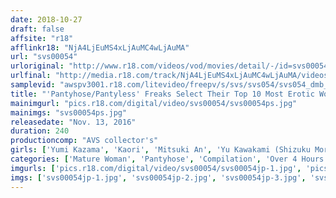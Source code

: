```yaml
---
date: 2018-10-27
draft: false
affsite: "r18"
afflinkr18: "NjA4LjEuMS4xLjAuMC4wLjAuMA"
url: "svs00054"
urloriginal: "http://www.r18.com/videos/vod/movies/detail/-/id=svs00054"
urlfinal: "http://media.r18.com/track/NjA4LjEuMS4xLjAuMC4wLjAuMA/videos/vod/movies/detail/-/id=svs00054"
samplevid: "awspv3001.r18.com/litevideo/freepv/s/svs/svs054/svs054_dmb_w.mp4"
title: "'Pantyhose/Pantyless' Freaks Select Their Top 10 Most Erotic Women!"
mainimgurl: "pics.r18.com/digital/video/svs00054/svs00054ps.jpg"
mainimgs: "svs00054ps.jpg"
releasedate: "Nov. 13, 2016"
duration: 240
productioncomp: "AVS collector's"
girls: ['Yumi Kazama', 'Kaori', 'Mitsuki An', 'Yu Kawakami (Shizuku Morino)', 'Yui Hatano', 'Maki Hojo', 'Nami Shinohara', 'Kaori Otosaki', 'Asahi Mizuno']
categories: ['Mature Woman', 'Pantyhose', 'Compilation', 'Over 4 Hours']
imgurls: ['pics.r18.com/digital/video/svs00054/svs00054jp-1.jpg', 'pics.r18.com/digital/video/svs00054/svs00054jp-2.jpg', 'pics.r18.com/digital/video/svs00054/svs00054jp-3.jpg', 'pics.r18.com/digital/video/svs00054/svs00054jp-4.jpg', 'pics.r18.com/digital/video/svs00054/svs00054jp-5.jpg', 'pics.r18.com/digital/video/svs00054/svs00054jp-6.jpg', 'pics.r18.com/digital/video/svs00054/svs00054jp-7.jpg', 'pics.r18.com/digital/video/svs00054/svs00054jp-8.jpg', 'pics.r18.com/digital/video/svs00054/svs00054jp-9.jpg', 'pics.r18.com/digital/video/svs00054/svs00054jp-10.jpg', 'pics.r18.com/digital/video/svs00054/svs00054jp-11.jpg', 'pics.r18.com/digital/video/svs00054/svs00054jp-12.jpg', 'pics.r18.com/digital/video/svs00054/svs00054jp-13.jpg', 'pics.r18.com/digital/video/svs00054/svs00054jp-14.jpg', 'pics.r18.com/digital/video/svs00054/svs00054jp-15.jpg', 'pics.r18.com/digital/video/svs00054/svs00054jp-16.jpg', 'pics.r18.com/digital/video/svs00054/svs00054jp-17.jpg', 'pics.r18.com/digital/video/svs00054/svs00054jp-18.jpg', 'pics.r18.com/digital/video/svs00054/svs00054jp-19.jpg', 'pics.r18.com/digital/video/svs00054/svs00054jp-20.jpg']
imgs: ['svs00054jp-1.jpg', 'svs00054jp-2.jpg', 'svs00054jp-3.jpg', 'svs00054jp-4.jpg', 'svs00054jp-5.jpg', 'svs00054jp-6.jpg', 'svs00054jp-7.jpg', 'svs00054jp-8.jpg', 'svs00054jp-9.jpg', 'svs00054jp-10.jpg', 'svs00054jp-11.jpg', 'svs00054jp-12.jpg', 'svs00054jp-13.jpg', 'svs00054jp-14.jpg', 'svs00054jp-15.jpg', 'svs00054jp-16.jpg', 'svs00054jp-17.jpg', 'svs00054jp-18.jpg', 'svs00054jp-19.jpg', 'svs00054jp-20.jpg']
---
```

